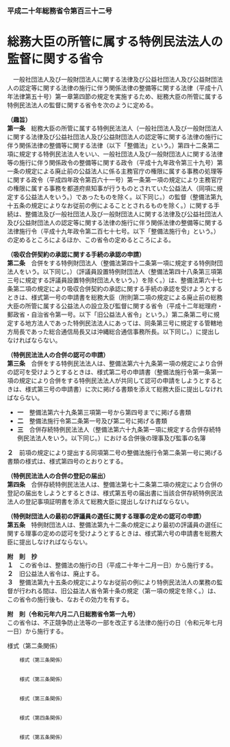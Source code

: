 ### 平成二十年総務省令第百三十二号  
# 総務大臣の所管に属する特例民法法人の監督に関する省令  
　一般社団法人及び一般財団法人に関する法律及び公益社団法人及び公益財団法人の認定等に関する法律の施行に伴う関係法律の整備等に関する法律（平成十八年法律第五十号）第一章第四節の規定を実施するため、総務大臣の所管に属する特例民法法人の監督に関する省令を次のように定める。  
  
**（趣旨）**  
**第一条**　総務大臣の所管に属する特例民法法人（一般社団法人及び一般財団法人に関する法律及び公益社団法人及び公益財団法人の認定等に関する法律の施行に伴う関係法律の整備等に関する法律（以下「整備法」という。）第四十二条第二項に規定する特例民法法人をいい、一般社団法人及び一般財団法人に関する法律等の施行に伴う関係政令の整備等に関する政令（平成十九年政令第三十九号）第一条の規定による廃止前の公益法人に係る主務官庁の権限に属する事務の処理等に関する政令（平成四年政令第百六十一号）第一条第一項の規定により主務官庁の権限に属する事務を都道府県知事が行うものとされていた公益法人（同項に規定する公益法人をいう。）であったものを除く。以下同じ。）の監督（整備法第九十五条の規定によりなお従前の例によることとされるものを除く。）に関する手続は、整備法及び一般社団法人及び一般財団法人に関する法律及び公益社団法人及び公益財団法人の認定等に関する法律の施行に伴う関係法律の整備等に関する法律施行令（平成十九年政令第二百七十七号。以下「整備法施行令」という。）の定めるところによるほか、この省令の定めるところによる。  
  
**（吸収合併契約の承認に関する手続の承認の申請）**  
**第二条**　合併をする特例財団法人（整備法第四十二条第一項に規定する特例財団法人をいう。以下同じ。）（評議員設置特例財団法人（整備法第四十八条第三項第三号に規定する評議員設置特例財団法人をいう。）を除く。）は、整備法第六十七条第二項の規定により吸収合併契約の承認に関する手続の承認を受けようとするときは、様式第一号の申請書を総務大臣（附則第二項の規定による廃止前の総務大臣の所管に属する公益法人の設立及び監督に関する省令（平成十二年総理府・郵政省・自治省令第一号。以下「旧公益法人省令」という。）第二条第二号に規定する地方法人であった特例民法法人にあっては、同条第三号に規定する管轄地方局長であった総合通信局長又は沖縄総合通信事務所長。以下同じ。）に提出しなければならない。  
  
**（特例民法法人の合併の認可の申請）**  
**第三条**　合併をする特例民法法人は、整備法第六十九条第一項の規定により合併の認可を受けようとするときは、様式第二号の申請書（整備法施行令第一条第一項の規定により合併をする特例民法法人が共同して認可の申請をしようとするときは、様式第三号の申請書）に次に掲げる書類を添えて総務大臣に提出しなければならない。  
* **一**　整備法第六十九条第三項第一号から第四号までに掲げる書類  
* **二**　整備法施行令第二条第一号及び第二号に掲げる書類  
* **三**　合併存続特例民法法人（整備法第六十九条第一項に規定する合併存続特例民法法人をいう。以下同じ。）における合併後の理事及び監事の名簿  
  
**２**　前項の規定により提出する同項第二号の整備法施行令第二条第一号に掲げる書類の様式は、様式第四号のとおりとする。  
  
**（特例民法法人の合併の登記の届出）**  
**第四条**　合併存続特例民法法人は、整備法第七十二条第二項の規定により合併の登記の届出をしようとするときは、様式第五号の届出書に当該合併存続特例民法法人の登記事項証明書を添えて総務大臣に提出しなければならない。  
  
**（特例財団法人の最初の評議員の選任に関する理事の定めの認可の申請）**  
**第五条**　特例財団法人は、整備法第九十二条の規定により最初の評議員の選任に関する理事の定めの認可を受けようとするときは、様式第六号の申請書を総務大臣に提出しなければならない。  
  
**附　則　抄**  
**１**　この省令は、整備法の施行の日（平成二十年十二月一日）から施行する。  
**２**　旧公益法人省令は、廃止する。  
**３**　整備法第九十五条の規定によりなお従前の例により特例民法法人の業務の監督が行われる間は、旧公益法人省令第十条の規定（第一項の規定を除く。）は、この省令の施行後も、なおその効力を有する。  
  
**附　則（令和元年六月二八日総務省令第一九号）**  
この省令は、不正競争防止法等の一部を改正する法律の施行の日（令和元年七月一日）から施行する。  
  
様式（第二条関係）  

          
        様式（第三条関係）  

          
        様式（第三条関係）  

          
        様式（第三条関係）  

          
        様式（第四条関係）  

          
        様式（第五条関係）  

          
        